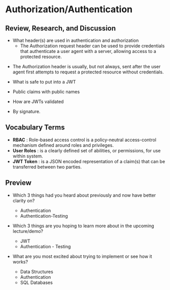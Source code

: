 # Authorization/Authentication
## Review, Research, and Discussion

* What header(s) are used in authentication and authorization
   - The Authorization request header can be used to provide credentials that authenticate a user agent with a server, allowing access to a protected resource.
- The Authorization header is usually, but not always, sent after the user agent first attempts to  request a protected resource without credentials.
* What is safe to put into a JWT
 - Public claims with public names
* How are JWTs validated
- By signature.


## Vocabulary Terms

* **RBAC** : Role-based access control is a policy-neutral access-control mechanism defined around roles and privileges.
* **User Roles** : is a clearly defined set of abilities, or permissions, for use within system.
* **JWT Token** :  is a JSON encoded representation of a claim(s) that can be transferred between two parties.

## Preview

* Which 3 things had you heard about previously and now have better clarity on?
  - Authentication
  - Authentication-Testing

* Which 3 things are you hoping to learn more about in the upcoming lecture/demo?
  - JWT
  - Authentication - Testing

* What are you most excited about trying to implement or see how it works?
  - Data Structures
  - Authentication
  - SQL Databases